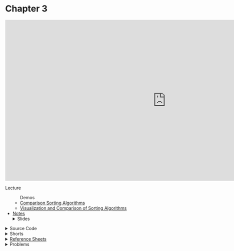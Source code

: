 # Chapter 3

<iframe width="1026" height="516" src="https://www.youtube.com/embed/fykrlqbV9wM" frameborder="0" allow="accelerometer; autoplay; clipboard-write; encrypted-media; gyroscope; picture-in-picture" allowfullscreen></iframe>

Lecture  
<ul>
  <ul>Demos
    <li><a href="https://www.cs.usfca.edu/~galles/visualization/ComparisonSort.html">Comparison Sorting Algorithms</li>
    <li><a href="https://www.youtube.com/watch?v=ZZuD6iUe3Pc">Visualization and Comparison of Sorting Algorithms</li>
  </ul>
  <li><a href="https://cs50.harvard.edu/ap/2021/curriculum/x/notes/3/">Notes</a></li>
  <details><summary>Slides</summary>
  <ul>
    <li><a href="https://docs.google.com/presentation/d/17eT9MaZBUByTTlpkliT8kTg7AW1820xMIQg0HDd5NCk/edit?usp=sharing">Google Slides</a></li>
    <li><a href="https://docs.google.com/presentation/d/17eT9MaZBUByTTlpkliT8kTg7AW1820xMIQg0HDd5NCk/edit?usp=sharing">PDF</a></li>
  </ul>
  </details>
</ul>

<details><summary>Source Code</summary>
<ul>
  <li><a href="https://cdn.cs50.net/2019/fall/lectures/3/src3/">Index</a></li>
  <li><a href="https://cdn.cs50.net/2019/fall/lectures/3/src3.pdf">PDF</a></li>
  <li><a href="https://cdn.cs50.net/2019/fall/lectures/3/src3.zip">Zip</a></li>
</ul>
</details>  

<details>  
  <summary>Shorts</summary>
  <ul>
    <li><a href="https://www.youtube.com/watch?v=TwsgCHYmbbA">Linear Search</a></li>
    <li><a href="https://www.youtube.com/watch?v=T98PIp4omUA">Binary Search</a></li>
    <li><a href="https://www.youtube.com/watch?v=RT-hUXUWQ2I">Bubble Sort</a></li>
    <li><a href="https://www.youtube.com/watch?v=3hH8kTHFw2A">Selection Sort</a></li>
    <li><a href="https://www.youtube.com/watch?v=O0VbBkUvriI">Insertion Sort</a></li>
    <li><a href="https://www.youtube.com/watch?v=mz6tAJMVmfM">Recursion</a></li>
    <li><a href="https://www.youtube.com/watch?v=mz6tAJMVmfM">Merge Sort</a></li>
    <li><a href="https://www.youtube.com/watch?v=ktWL3nN38ZA">Algorithm Summary</a></li>
   </ul>
</details>

<details>  
  <summary><a href="\ap\assets\pdfs\ch2_ref_sheets.pdf">Reference Sheets</a></summary>
  <ul>
    <li><a href="\ap\assets\pdfs\.pdf">Linear Search</a></li>
    <li><a href="\ap\assets\pdfs\.pdf">Binary Search</a></li>
    <li><a href="\ap\assets\pdfs\.pdf">Bubble Sort</a></li>
    <li><a href="\ap\assets\pdfs\.pdf">Selection Sort</a></li>
    <li><a href="\ap\assets\pdfs\.pdf">Insertion Sort</a></li>
    <li><a href="\ap\assets\pdfs\.pdf">Recursion</a></li>
    <li><a href="\ap\assets\pdfs\.pdf">Merge Sort</a></li>
    <li><a href="\ap\assets\pdfs\.pdf">Computational Complexity</a></li>
  </ul>
</details>

<details>  
  <summary>Problems</summary>
  <ul>
    <li><a href="https://cs50.harvard.edu/ap/2021/curriculum/x/psets/3/plurality/">Plurality</a></li>
    <li><a href="https://cs50.harvard.edu/ap/2021/curriculum/x/psets/3/runoff/">Runoff</a>, for those less comfortable</li>
    <li><a href="https://cs50.harvard.edu/ap/2021/curriculum/x/psets/3/tideman/">Tideman</a>, for those more comfortable</li>
  </ul>
</details>